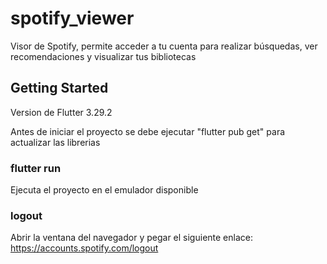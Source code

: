 # spotify_viewer

Visor de Spotify, permite acceder a tu cuenta para realizar búsquedas, ver recomendaciones y visualizar tus bibliotecas

## Getting Started

Version de Flutter 3.29.2

Antes de iniciar el proyecto se debe ejecutar "flutter pub get" para actualizar las librerias

### flutter run

Ejecuta el proyecto en el emulador disponible

### logout

Abrir la ventana del navegador y pegar el siguiente enlace: https://accounts.spotify.com/logout
